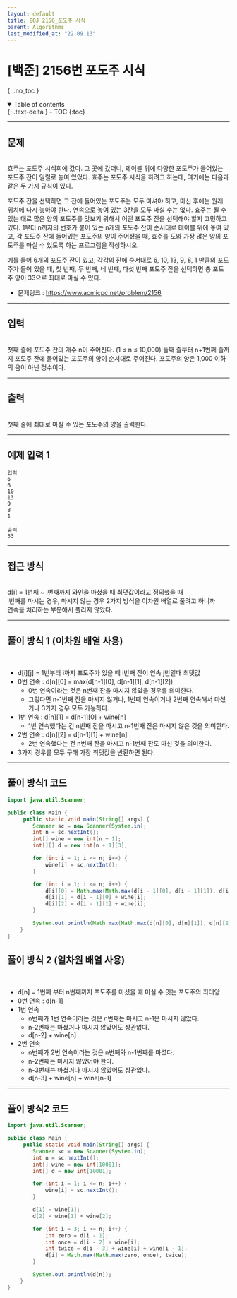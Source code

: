 ```yaml
---
layout: default
title: BOJ 2156_포도주 시식
parent: Algorithms
last_modified_at: "22.09.13"
---
```


# [백준] 2156번 포도주 시식
{: .no_toc }

<details open markdown="block">
  <summary>
    Table of contents
  </summary>
  {: .text-delta }
- TOC
{:toc}
</details>

---
## 문제
<br>
효주는 포도주 시식회에 갔다. 그 곳에 갔더니, 테이블 위에 다양한 포도주가 들어있는 포도주 잔이 일렬로 놓여 있었다. 효주는 포도주 시식을 하려고 하는데, 여기에는 다음과 같은 두 가지 규칙이 있다.

포도주 잔을 선택하면 그 잔에 들어있는 포도주는 모두 마셔야 하고, 마신 후에는 원래 위치에 다시 놓아야 한다.
연속으로 놓여 있는 3잔을 모두 마실 수는 없다.
효주는 될 수 있는 대로 많은 양의 포도주를 맛보기 위해서 어떤 포도주 잔을 선택해야 할지 고민하고 있다. 1부터 n까지의 번호가 붙어 있는 n개의 포도주 잔이 순서대로 테이블 위에 놓여 있고, 각 포도주 잔에 들어있는 포도주의 양이 주어졌을 때, 효주를 도와 가장 많은 양의 포도주를 마실 수 있도록 하는 프로그램을 작성하시오. 

예를 들어 6개의 포도주 잔이 있고, 각각의 잔에 순서대로 6, 10, 13, 9, 8, 1 만큼의 포도주가 들어 있을 때, 첫 번째, 두 번째, 네 번째, 다섯 번째 포도주 잔을 선택하면 총 포도주 양이 33으로 최대로 마실 수 있다.


- 문제링크 :
<a href="https://www.acmicpc.net/problem/2156">https://www.acmicpc.net/problem/2156
</a>

---
## 입력
<br>
첫째 줄에 포도주 잔의 개수 n이 주어진다. (1 ≤ n ≤ 10,000) 둘째 줄부터 n+1번째 줄까지 포도주 잔에 들어있는 포도주의 양이 순서대로 주어진다. 포도주의 양은 1,000 이하의 음이 아닌 정수이다.

---
## 출력
<br>
첫째 줄에 최대로 마실 수 있는 포도주의 양을 출력한다.

---
## 예제 입력 1

```
입력
6
6
10
13
9
8
1

출력
33
```

---
## 접근 방식
<br>
d[i] = 1번째 ~ i번째까지 와인을 마셨을 때 최댓값이라고 정의했을 때<br>
i번째를 마시는 경우, 마시지 않는 경우 2가지 방식을 이차원 배열로 풀려고 하니까<br>
연속을 처리하는 부분해서 풀리지 않았다.<br>

---

## 풀이 방식 1 (이차원 배열 사용)
<br>

- d[i][j] = 1번부터 i까지 포도주가 있을 떼 i번째 잔이 연속 j번일때 최댓값
- 0번 연속 : d[n][0] = max(d[n-1][0], d[n-1][1], d[n-1][2])
  - 0번 연속이라는 것은 n번째 잔을 마시지 않았을 경우를 의미한다.
  - 그렇다면 n-1번째 잔을 마시지 않거나, 1번째 연속이거나 2번째 연속해서 마셨거나 3가지 경우 모두 가능하다.
- 1번 연속 : d[n][1] = d[n-1][0] + wine[n]
  - 1번 연속했다는 건 n번째 잔을 마시고 n-1번째 잔은 마시지 않은 것을 의미한다.
- 2번 연속 : d[n][2] = d[n-1][1] + wine[n]
  - 2번 연속했다는 건 n번째 잔을 마시고 n-1번째 잔도 마신 것을 의미한다.
- 3가지 경우를 모두 구해 가장 최댓값을 반환하면 된다.

---

## 풀이 방식1 코드
```java
import java.util.Scanner;

public class Main {
     public static void main(String[] args) {
        Scanner sc = new Scanner(System.in);
        int n = sc.nextInt();
        int[] wine = new int[n + 1];
        int[][] d = new int[n + 1][3];

        for (int i = 1; i <= n; i++) {
            wine[i] = sc.nextInt();
        }

        for (int i = 1; i <= n; i++) {
            d[i][0] = Math.max(Math.max(d[i - 1][0], d[i - 1][1]), d[i - 1][2]);
            d[i][1] = d[i - 1][0] + wine[i];
            d[i][2] = d[i - 1][1] + wine[i];
        }

        System.out.println(Math.max(Math.max(d[n][0], d[n][1]), d[n][2]));
    }
}
```

## 풀이 방식 2 (일차원 배열 사용)
<br>

- d[n] = 1번째 부터 n번째까지 포도주를 마셨을 때 마실 수 잇는 포도주의 최대양
- 0번 연속 : d[n-1]
- 1번 연속 
  - n번째가 1번 연속이라는 것은 n번째는 마시고 n-1은 마시지 않았다.
  - n-2번째는 마셨거나 마시지 않았어도 상관없다.
  - d[n-2] + wine[n]
- 2번 연속
  - n번째가 2번 연속이라는 것은 n번째와 n-1번째를 마셨다.
  - n-2번째는 마시지 않았어야 한다.
  - n-3번째는 마셨거나 마시지 않았어도 상관없다.
  - d[n-3] + wine[n] + wine[n-1]

---

## 풀이 방식2 코드
```java
import java.util.Scanner;

public class Main {
     public static void main(String[] args) {
        Scanner sc = new Scanner(System.in);
        int n = sc.nextInt();
        int[] wine = new int[10001];
        int[] d = new int[10001];

        for (int i = 1; i <= n; i++) {
            wine[i] = sc.nextInt();
        }

        d[1] = wine[1];
        d[2] = wine[1] + wine[2];

        for (int i = 3; i <= n; i++) {
            int zero = d[i - 1];
            int once = d[i - 2] + wine[i];
            int twice = d[i - 3] + wine[i] + wine[i - 1];
            d[i] = Math.max(Math.max(zero, once), twice);
        }

        System.out.println(d[n]);
    }
}


```